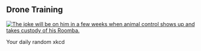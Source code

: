 ## Drone Training
[![The joke will be on him in a few weeks when animal control shows up and takes custody of his Roomba.](https://imgs.xkcd.com/comics/drone_training.png)](https://xkcd.com/1881/ "The joke will be on him in a few weeks when animal control shows up and takes custody of his Roomba.")

Your daily random xkcd
